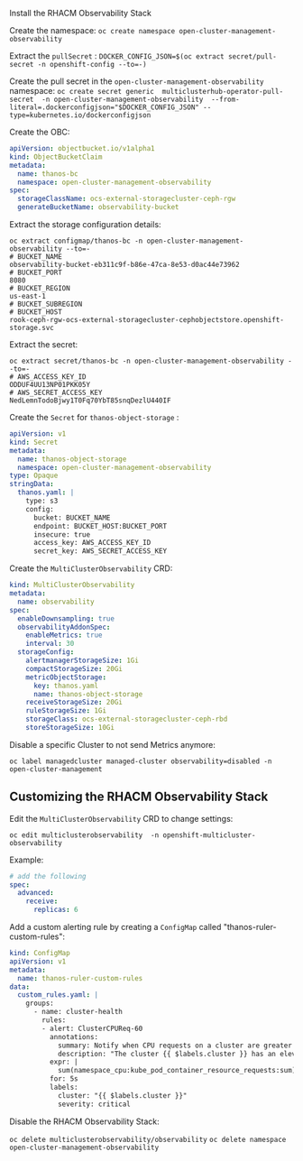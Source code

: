 Install the RHACM Observability Stack

Create the namespace:
`oc create namespace open-cluster-management-observability`

Extract the `pullSecret` :
`DOCKER_CONFIG_JSON=$(oc extract secret/pull-secret -n openshift-config --to=-)`

Create the pull secret in the `open-cluster-management-observability` namespace:
`oc create secret generic  multiclusterhub-operator-pull-secret  -n open-cluster-management-observability  --from-literal=.dockerconfigjson="$DOCKER_CONFIG_JSON" --type=kubernetes.io/dockerconfigjson`

Create the OBC:
``` yaml
apiVersion: objectbucket.io/v1alpha1
kind: ObjectBucketClaim
metadata:
  name: thanos-bc
  namespace: open-cluster-management-observability
spec:
  storageClassName: ocs-external-storagecluster-ceph-rgw
  generateBucketName: observability-bucket
```

Extract the storage configuration details:
```
oc extract configmap/thanos-bc -n open-cluster-management-observability --to=-
# BUCKET_NAME
observability-bucket-eb311c9f-b86e-47ca-8e53-d0ac44e73962
# BUCKET_PORT
8080
# BUCKET_REGION
us-east-1
# BUCKET_SUBREGION
# BUCKET_HOST
rook-ceph-rgw-ocs-external-storagecluster-cephobjectstore.openshift-storage.svc
```

Extract the secret:
```
oc extract secret/thanos-bc -n open-cluster-management-observability --to=-
# AWS_ACCESS_KEY_ID
ODDUF4UU13NP01PKK05Y
# AWS_SECRET_ACCESS_KEY
NedLemnTodoBjwy1T0Fq70YbT85snqDezlU440IF
```

Create the `Secret` for `thanos-object-storage` :

``` yaml
apiVersion: v1
kind: Secret
metadata:
  name: thanos-object-storage
  namespace: open-cluster-management-observability
type: Opaque
stringData:
  thanos.yaml: |
    type: s3
    config:
      bucket: BUCKET_NAME
      endpoint: BUCKET_HOST:BUCKET_PORT
      insecure: true
      access_key: AWS_ACCESS_KEY_ID
      secret_key: AWS_SECRET_ACCESS_KEY
```

Create the `MultiClusterObservability` CRD:

``` yaml
kind: MultiClusterObservability
metadata:
  name: observability
spec:
  enableDownsampling: true
  observabilityAddonSpec:
    enableMetrics: true
    interval: 30
  storageConfig:
    alertmanagerStorageSize: 1Gi
    compactStorageSize: 20Gi
    metricObjectStorage:
      key: thanos.yaml
      name: thanos-object-storage
    receiveStorageSize: 20Gi
    ruleStorageSize: 1Gi
    storageClass: ocs-external-storagecluster-ceph-rbd
    storeStorageSize: 10Gi
```

Disable a specific Cluster to not send Metrics anymore:

`oc label managedcluster managed-cluster observability=disabled -n open-cluster-management`

## Customizing the RHACM Observability Stack
Edit the `MultiClusterObservability` CRD to change settings:

`oc edit multiclusterobservability  -n openshift-multicluster-observability`

Example:
``` yaml
# add the following
spec:
  advanced:
    receive:
      replicas: 6
```

Add a custom alerting rule by creating a `ConfigMap` called "thanos-ruler-custom-rules":

``` yaml
kind: ConfigMap
apiVersion: v1
metadata:
  name: thanos-ruler-custom-rules
data:
  custom_rules.yaml: |
    groups:
      - name: cluster-health
        rules:
        - alert: ClusterCPUReq-60
          annotations:
            summary: Notify when CPU requests on a cluster are greater than the defined utilization limit
            description: "The cluster {{ $labels.cluster }} has an elevated percentage of CPU requests: {{ $labels.clusterID }}."
          expr: |
            sum(namespace_cpu:kube_pod_container_resource_requests:sum) by (clusterID, cluster) / sum(kube_node_status_allocatable{resource="cpu"}) by (clusterID, cluster) > 0.6
          for: 5s
          labels:
            cluster: "{{ $labels.cluster }}"
            severity: critical
```

Disable the RHACM Observability Stack:

`oc delete multiclusterobservability/observability`
`oc delete namespace open-cluster-management-observability`
